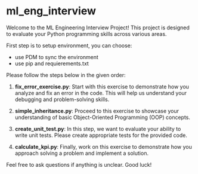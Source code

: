 # ml_eng_interview

Welcome to the ML Engineering Interview Project! This project is designed to evaluate your Python programming skills across various areas. 

First step is to setup environment, you can choose:
* use PDM to sync the environment
* use pip and requierements.txt


Please follow the steps below in the given order:

1. **fix_error_exercise.py**: Start with this exercise to demonstrate how you analyze and fix an error in the code. This will help us understand your debugging and problem-solving skills.

2. **simple_inheritance.py**: Proceed to this exercise to showcase your understanding of basic Object-Oriented Programming (OOP) concepts.

3. **create_unit_test.py**: In this step, we want to evaluate your ability to write unit tests. Please create appropriate tests for the provided code.

4. **calculate_kpi.py**: Finally, work on this exercise to demonstrate how you approach solving a problem and implement a solution.

Feel free to ask questions if anything is unclear. Good luck!